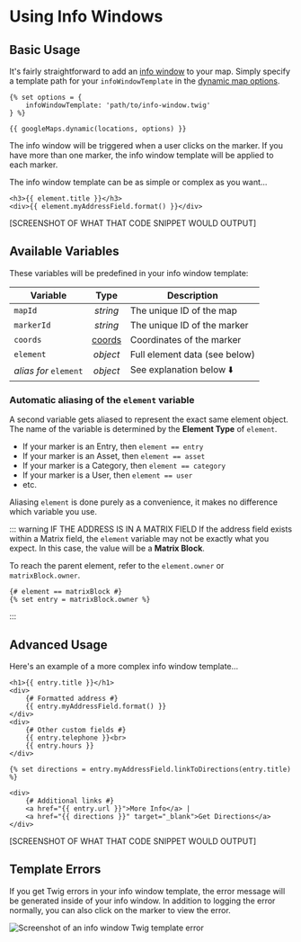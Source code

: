 # Using Info Windows

## Basic Usage

It's fairly straightforward to add an [info window](https://developers.google.com/maps/documentation/javascript/infowindows) to your map. Simply specify a template path for your `infoWindowTemplate` in the [dynamic map options](/dynamic-maps/dynamic/#options).

```twig
{% set options = {
    infoWindowTemplate: 'path/to/info-window.twig'
} %}

{{ googleMaps.dynamic(locations, options) }}
```

The info window will be triggered when a user clicks on the marker. If you have more than one marker, the info window template will be applied to each marker.

The info window template can be as simple or complex as you want...

```twig
<h3>{{ element.title }}</h3>
<div>{{ element.myAddressField.format() }}</div>
```

[SCREENSHOT OF WHAT THAT CODE SNIPPET WOULD OUTPUT]

## Available Variables

These variables will be predefined in your info window template:

| Variable               | Type     | Description                           |
|------------------------|:--------:|---------------------------------------|
| `mapId`                | _string_ | The unique ID of the map              |
| `markerId`             | _string_ | The unique ID of the marker           |
| `coords`               | [coords](/models/coordinates/) | Coordinates of the marker |
| `element`              | _object_ | Full element data (see below)         |
| _alias for_ `element`  | _object_ | See explanation below :arrow_down:    |

### Automatic aliasing of the `element` variable

A second variable gets aliased to represent the exact same element object. The name of the variable is determined by the **Element Type** of `element`.

 - If your marker is an Entry, then `element == entry`
 - If your marker is an Asset, then `element == asset`
 - If your marker is a Category, then `element == category`
 - If your marker is a User, then `element == user`
 - etc.

Aliasing `element` is done purely as a convenience, it makes no difference which variable you use. 

::: warning IF THE ADDRESS IS IN A MATRIX FIELD
If the address field exists within a Matrix field, the `element` variable may not be exactly what you expect. In this case, the value will be a **Matrix Block**.

To reach the parent element, refer to the `element.owner` or `matrixBlock.owner`.

```twig
{# element == matrixBlock #}
{% set entry = matrixBlock.owner %}
```
:::

## Advanced Usage

Here's an example of a more complex info window template...

```twig
<h1>{{ entry.title }}</h1>
<div>
    {# Formatted address #}
    {{ entry.myAddressField.format() }}
</div>
<div>
    {# Other custom fields #}
    {{ entry.telephone }}<br>
    {{ entry.hours }}
</div>

{% set directions = entry.myAddressField.linkToDirections(entry.title) %}

<div>
    {# Additional links #}
    <a href="{{ entry.url }}">More Info</a> | 
    <a href="{{ directions }}" target="_blank">Get Directions</a>
</div>
```

[SCREENSHOT OF WHAT THAT CODE SNIPPET WOULD OUTPUT]

## Template Errors

If you get Twig errors in your info window template, the error message will be generated inside of your info window. In addition to logging the error normally, you can also click on the marker to view the error.

<img class="dropshadow" :src="$withBase('/images/maps/template-error.png')" alt="Screenshot of an info window Twig template error">
